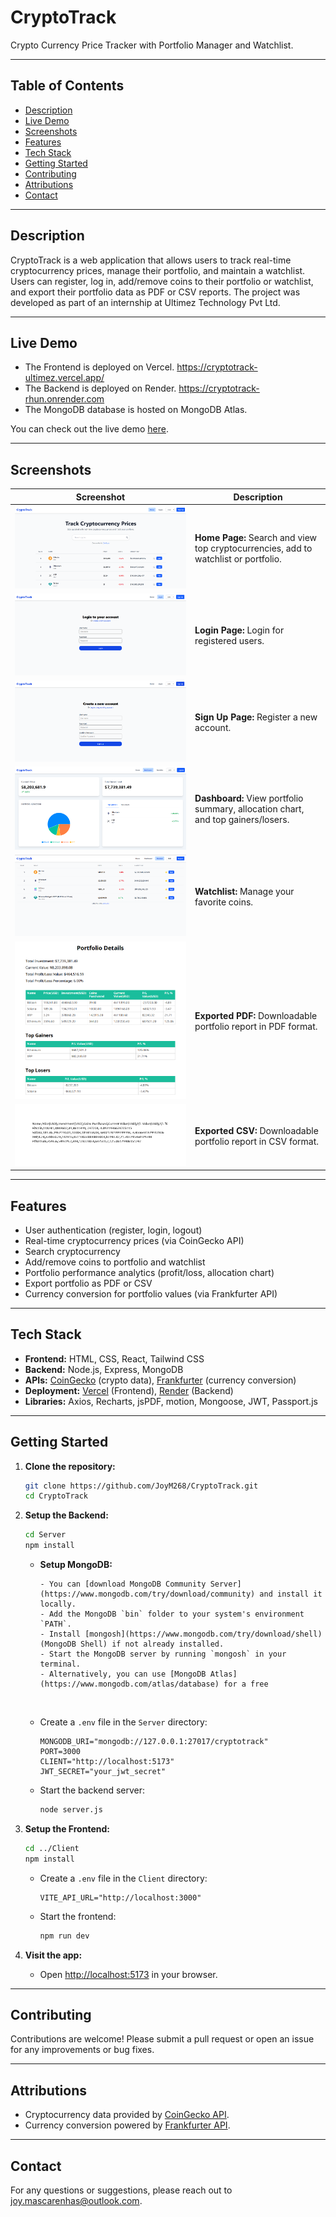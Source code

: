 # CryptoTrack

Crypto Currency Price Tracker with Portfolio Manager and Watchlist.

---

## Table of Contents

-   [Description](#description)
-   [Live Demo](#live-demo)
-   [Screenshots](#screenshots)
-   [Features](#features)
-   [Tech Stack](#tech-stack)
-   [Getting Started](#getting-started)
-   [Contributing](#contributing)
-   [Attributions](#attributions)
-   [Contact](#contact)

---

## Description

CryptoTrack is a web application that allows users to track real-time cryptocurrency prices, manage their portfolio, and maintain a watchlist. Users can register, log in, add/remove coins to their portfolio or watchlist, and export their portfolio data as PDF or CSV reports. The project was developed as part of an internship at Ultimez Technology Pvt Ltd.

---

## Live Demo

-   The Frontend is deployed on Vercel.
    https://cryptotrack-ultimez.vercel.app/
-   The Backend is deployed on Render.
    https://cryptotrack-rhun.onrender.com
-   The MongoDB database is hosted on MongoDB Atlas.

You can check out the live demo [here](https://dummy-frontend-link.vercel.app).

---

## Screenshots

| Screenshot                           | Description                                                                         |
| ------------------------------------ | ----------------------------------------------------------------------------------- |
| ![Home Page](./images/home.png)      | **Home Page:** Search and view top cryptocurrencies, add to watchlist or portfolio. |
| ![Login Page](./images/login.png)    | **Login Page:** Login for registered users.                                         |
| ![Sign Up Page](./images/signup.png) | **Sign Up Page:** Register a new account.                                           |
| ![Dashboard](./images/dashboard.png) | **Dashboard:** View portfolio summary, allocation chart, and top gainers/losers.    |
| ![Watchlist](./images/watchlist.png) | **Watchlist:** Manage your favorite coins.                                          |
| ![Exported PDF](./images/pdf.png)    | **Exported PDF:** Downloadable portfolio report in PDF format.                      |
| ![Exported CSV](./images/csv.png)    | **Exported CSV:** Downloadable portfolio report in CSV format.                      |

---

## Features

-   User authentication (register, login, logout)
-   Real-time cryptocurrency prices (via CoinGecko API)
-   Search cryptocurrency
-   Add/remove coins to portfolio and watchlist
-   Portfolio performance analytics (profit/loss, allocation chart)
-   Export portfolio as PDF or CSV
-   Currency conversion for portfolio values (via Frankfurter API)

---

## Tech Stack

-   **Frontend:** HTML, CSS, React, Tailwind CSS
-   **Backend:** Node.js, Express, MongoDB
-   **APIs:** [CoinGecko](https://www.coingecko.com/en/api) (crypto data), [Frankfurter](https://www.frankfurter.app/) (currency conversion)
-   **Deployment:** [Vercel](https://vercel.com/) (Frontend), [Render](https://render.com/) (Backend)
-   **Libraries:** Axios, Recharts, jsPDF, motion, Mongoose, JWT, Passport.js

---

## Getting Started

1.  **Clone the repository:**

    ```sh
    git clone https://github.com/JoyM268/CryptoTrack.git
    cd CryptoTrack
    ```

2.  **Setup the Backend:**

    ```sh
    cd Server
    npm install
    ```

    -   **Setup MongoDB:**

            - You can [download MongoDB Community Server](https://www.mongodb.com/try/download/community) and install it locally.
            - Add the MongoDB `bin` folder to your system's environment `PATH`.
            - Install [mongosh](https://www.mongodb.com/try/download/shell) (MongoDB Shell) if not already installed.
            - Start the MongoDB server by running `mongosh` in your terminal.
            - Alternatively, you can use [MongoDB Atlas](https://www.mongodb.com/atlas/database) for a free

        <br>

    -   Create a `.env` file in the `Server` directory:
        ```
        MONGODB_URI="mongodb://127.0.0.1:27017/cryptotrack"
        PORT=3000
        CLIENT="http://localhost:5173"
        JWT_SECRET="your_jwt_secret"
        ```
    -   Start the backend server:
        ```sh
        node server.js
        ```

3.  **Setup the Frontend:**

    ```sh
    cd ../Client
    npm install
    ```

    -   Create a `.env` file in the `Client` directory:
        ```
        VITE_API_URL="http://localhost:3000"
        ```
    -   Start the frontend:
        ```sh
        npm run dev
        ```

4.  **Visit the app:**
    -   Open [http://localhost:5173](http://localhost:5173) in your browser.

---

## Contributing

Contributions are welcome! Please submit a pull request or open an issue for any improvements or bug fixes.

---

## Attributions

-   Cryptocurrency data provided by [CoinGecko API](https://www.coingecko.com/en/api).
-   Currency conversion powered by [Frankfurter API](https://www.frankfurter.app/).

---

## Contact

For any questions or suggestions, please reach out to [joy.mascarenhas@outlook.com](mailto:joy.mascarenhas@outlook.com).
